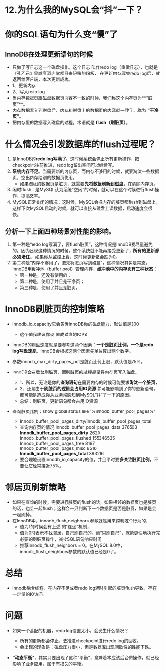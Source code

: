 # 12.为什么我的MySQL会“抖”一下？

# 你的SQL语句为什么变“慢”了
## InnoDB在处理更新语句的时候
- 只做了写日志这一个磁盘操作。这个日志 叫作redo log（重做日志），也就是《孔乙己》里咸亨酒店掌柜用来记账的粉板，
在更新内存写完redo log后，就返回给客户端，本次更新成功。
- 1、更新内存
- 2、写入redo log
- 当内存数据页跟磁盘数据页内容不一致的时候，我们称这个内存页为**“脏页”**。
- 内存数据写入到磁盘后，内存和磁盘上的数据页的内容就一致了，称为 **“干净页”**。
- 把内存里的数据写入磁盘的过程，术语就是 **flush（刷脏页）**。


# 什么情况会引发数据库的flush过程呢？
1. 是InnoDB的**redo log写满了**。这时候系统会停止所有更新操作，把checkpoint往前推进，redo log留出空间可以继续写。
2. **系统内存不足**。当需要新的内存页，而内存不够用的时候，就要淘汰一些数据页，空出内存给别的数据页使用。
   - 如果淘汰的数据页是脏页，就需要**先将数据刷新到磁盘**，在清除内存页。
3. 闲时flush：是MySQL认为系统“空闲”的时候，就可以在这个时候进行flush操作，提高效率。
4. MySQL正常关闭的情况：这时候，MySQL会把内存的脏页都flush到磁盘上，这样下次MySQL启动的时候，就可以直接从磁盘上读数据，启动速度会很快。

## 分析一下上面四种场景对性能的影响。
1. 第一种是“redo log写满了，要flush脏页”，这种情况是InnoDB要尽量避免的。因为出现这种情况的时候，整个系统就不能再接受更新了，**所有的更新都必须堵住**。
如果你从监控上看，这时候更新数会跌为0。 
2. 第二种是“内存不够用了，要先将脏页写到磁盘”，这种情况其实是常态。InnoDB用缓冲池（buffer pool）管理内存，**缓冲池中的内存页有三种状态**：
   - 第一种是，还没有使用的； 
   - 第二种是，使用了并且是干净页； 
   - 第三种是，使用了并且是脏页。



# InnoDB刷脏页的控制策略
- innodb_io_capacity它会告诉InnoDB你的磁盘能力，默认值是200
  - 这个值我建议你设 置成磁盘的IOPS

- InnoDB的刷盘速度就是要参考这两个因素：**一个是脏页比例，一个是redo log写盘速度**。InnoDB会根据这两个因素先单独算出两个数字。
- 参数innodb_max_dirty_pages_pct是脏页比例上限，默认值是75%。

- InnoDB会在后台刷脏页，而刷脏页的过程是要将内存页写入磁盘。
  - 1、所以，无论是你的**查询语句**在需要内存的时候可能要求**淘汰一个脏页**，
  - 2、还是由于**刷脏页的逻辑会占用IO资源** 并可能影响到了你的更新语句，都可能是造成你从业务端感知到MySQL“抖”了一下的原因。
  - 总结：刷脏页，更新语句都会占用IO资源

- 查询脏页比例：show global status like '%innodb_buffer_pool_pages%'
  - Innodb_buffer_pool_pages_dirty/Innodb_buffer_pool_pages_total
  - 查询内存页的情况
    Innodb_buffer_pool_pages_data	376503
    **Innodb_buffer_pool_pages_dirty**	2620
    Innodb_buffer_pool_pages_flushed	155346535
    Innodb_buffer_pool_pages_free	8197
    Innodb_buffer_pool_pages_misc	8516
    **Innodb_buffer_pool_pages_total**	393216
  - 要合理地设置innodb_io_capacity的值，并且平时要**多关注脏页比例**，不要让它经常接近75%。

# 邻居页刷新策略
- 如果在查询的时候，需要进行脏页的flush的话，如果相邻的数据页也是脏页的话，也会一起flush；这样会一只判断下一个数据页是否是脏页，如果是会一起刷掉。
- 在InnoDB中，innodb_flush_neighbors 参数就是用来控制这个行为的，
  - 值为1的时候会有上述 的“连坐”机制，
  - 值为0时表示不找邻居，自己刷自己的。而“只刷自己”，就能更快地执行完必要的刷脏页操作，减少SQL语句响应时间
  - 推荐innodb_flush_neighbors = 0。在MySQL 8.0中，innodb_flush_neighbors参数的默认值已经是0了。



# 总结
- innodb后台线程，在内存不足或者redo log满时引起的脏页flush导致，存在一定量的IO访问。


# 问题
- 如果一个高配的机器，redo log设置太小，会发生什么情况？
  - 所有的更新都会停止，去推进checkpoint进行redo log的回收。
  - 会出现的现象是：磁盘压力很小，但是数据库出现间歇性的性能下跌。

- **“动态平衡”**，其实只要出现了这种“平衡”，意味着本应该后台的操作，就已经影响了业务应用，属于有损失的平衡。